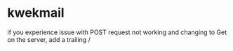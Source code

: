 # kwekmail

if you experience issue with POST request not working and changing to Get on the server, add a trailing /
